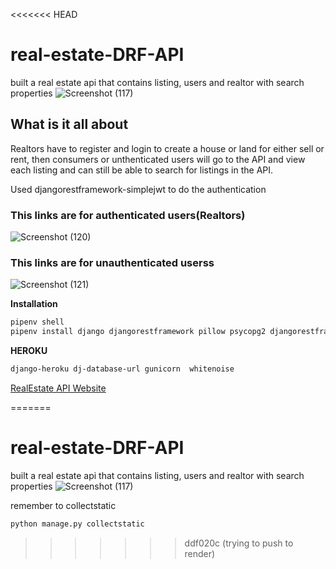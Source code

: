 <<<<<<< HEAD
# real-estate-DRF-API
built a real estate api that contains listing, users and realtor with search properties
![Screenshot (117)](https://user-images.githubusercontent.com/46121207/166107985-692bb119-e915-4635-ac48-c6ac8f654672.png)

## What is it all about
Realtors have to register and login to create a house or land for  either sell  or rent, then consumers or unthenticated users will go to the API and view each listing and can still be able to search for listings in the API.

Used djangorestframework-simplejwt to do the authentication

### This links are for authenticated users(Realtors)
![Screenshot (120)](https://user-images.githubusercontent.com/46121207/172001030-75d80747-0683-40d5-8c0e-f89be1515776.png)

### This links are for unauthenticated userss
![Screenshot (121)](https://user-images.githubusercontent.com/46121207/172001036-a9c87576-57d5-4361-af33-e43a9c4f54a1.png)

**Installation**

```xml
pipenv shell
pipenv install django djangorestframework pillow psycopg2 djangorestframework-simplejwt python-environ django-cors-headers 
```

**HEROKU**

```xml
django-heroku dj-database-url gunicorn  whitenoise
```
[RealEstate API Website](https://drfrealestate.heokuapp.com/)


=======
# real-estate-DRF-API
built a real estate api that contains listing, users and realtor with search properties
![Screenshot (117)](https://user-images.githubusercontent.com/46121207/166107985-692bb119-e915-4635-ac48-c6ac8f654672.png)


remember to collectstatic

```bash
python manage.py collectstatic
```
>>>>>>> ddf020c (trying to push to render)
